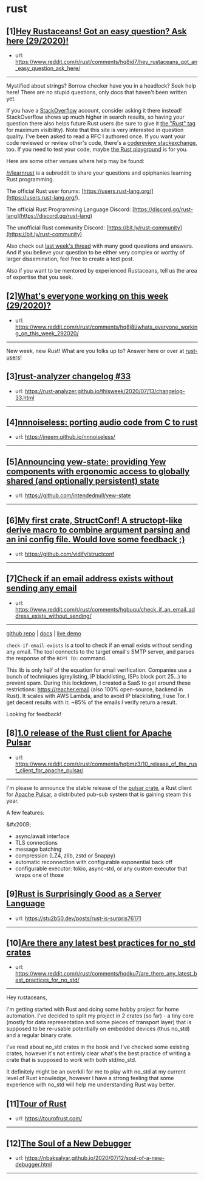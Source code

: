 # rust
## [1][Hey Rustaceans! Got an easy question? Ask here (29/2020)!](https://www.reddit.com/r/rust/comments/hq8id7/hey_rustaceans_got_an_easy_question_ask_here/)
- url: https://www.reddit.com/r/rust/comments/hq8id7/hey_rustaceans_got_an_easy_question_ask_here/
---
Mystified about strings? Borrow checker have you in a headlock? Seek help here! There are no stupid questions, only docs that haven't been written yet.

If you have a [StackOverflow](http://stackoverflow.com/) account, consider asking it there instead! StackOverflow shows up much higher in search results, so having your question there also helps future Rust users (be sure to give it [the "Rust" tag](http://stackoverflow.com/questions/tagged/rust) for maximum visibility). Note that this site is very interested in question quality. I've been asked to read a RFC I authored once. If you want your code reviewed or review other's code, there's a [codereview stackexchange](https://codereview.stackexchange.com/questions/tagged/rust), too. If you need to test your code, maybe [the Rust playground](https://play.rust-lang.org) is for you.

Here are some other venues where help may be found:

[/r/learnrust](https://www.reddit.com/r/learnrust) is a subreddit to share your questions and epiphanies learning Rust programming.

The official Rust user forums: [https://users.rust-lang.org/](https://users.rust-lang.org/).

The official Rust Programming Language Discord: [https://discord.gg/rust-lang](https://discord.gg/rust-lang)

The unofficial Rust community Discord: [https://bit.ly/rust-community](https://bit.ly/rust-community)

Also check out [last week's thread](https://reddit.com/r/rust/comments/hm1pws/hey_rustaceans_got_an_easy_question_ask_here/) with many good questions and answers. And if you believe your question to be either very complex or worthy of larger dissemination, feel free to create a text post.

Also if you want to be mentored by experienced Rustaceans, tell us the area of expertise that you seek.
## [2][What's everyone working on this week (29/2020)?](https://www.reddit.com/r/rust/comments/hq8j8i/whats_everyone_working_on_this_week_292020/)
- url: https://www.reddit.com/r/rust/comments/hq8j8i/whats_everyone_working_on_this_week_292020/
---
New week, new Rust! What are you folks up to? Answer here or over at [rust-users](https://users.rust-lang.org/t/whats-everyone-working-on-this-week-29-2020/45746?u=llogiq)!
## [3][rust-analyzer changelog #33](https://www.reddit.com/r/rust/comments/hqdgli/rustanalyzer_changelog_33/)
- url: https://rust-analyzer.github.io/thisweek/2020/07/13/changelog-33.html
---

## [4][nnnoiseless: porting audio code from C to rust](https://www.reddit.com/r/rust/comments/hq2g8e/nnnoiseless_porting_audio_code_from_c_to_rust/)
- url: https://jneem.github.io/nnnoiseless/
---

## [5][Announcing yew-state: providing Yew components with ergonomic access to globally shared (and optionally persistent) state](https://www.reddit.com/r/rust/comments/hqbzgr/announcing_yewstate_providing_yew_components_with/)
- url: https://github.com/intendednull/yew-state
---

## [6][My first crate, StructConf! A structopt-like derive macro to combine argument parsing and an ini config file. Would love some feedback ;)](https://www.reddit.com/r/rust/comments/hqcetf/my_first_crate_structconf_a_structoptlike_derive/)
- url: https://github.com/vidify/structconf
---

## [7][Check if an email address exists without sending any email](https://www.reddit.com/r/rust/comments/hqbuqu/check_if_an_email_address_exists_without_sending/)
- url: https://www.reddit.com/r/rust/comments/hqbuqu/check_if_an_email_address_exists_without_sending/
---
[github repo](https://github.com/amaurymartiny/check-if-email-exists) | [docs](https://docs.rs/check-if-email-exists/0.8.11/check_if_email_exists/) | [live demo](https://reacher.email)

`check-if-email-exists` is a tool to check if an email exists without sending any email. The tool connects to the target email's SMTP server, and parses the response of the `RCPT TO:` command.

This lib is only half of the equation for email verification. Companies use a bunch of techniques (greylisting, IP blacklisting, ISPs block port 25...) to prevent spam. During this lockdown, I created a SaaS to get around these restrictions: https://reacher.email (also 100% open-source, backend in Rust). It scales with AWS Lambda, and to avoid IP blacklisting, I use Tor. I get decent results with it: ~85% of the emails I verify return a result.

Looking for feedback!
## [8][1.0 release of the Rust client for Apache Pulsar](https://www.reddit.com/r/rust/comments/hqbmz3/10_release_of_the_rust_client_for_apache_pulsar/)
- url: https://www.reddit.com/r/rust/comments/hqbmz3/10_release_of_the_rust_client_for_apache_pulsar/
---
I'm please to announce the stable release of the [pulsar crate](https://crates.io/crates/pulsar), a Rust client for [Apache Pulsar](https://pulsar.apache.org/), a distributed pub-sub system that is gaining steam this year.  


A few features:

&amp;#x200B;

* async/await interface
* TLS connections
* message batching
* compression (LZ4, zlib, zstd or Snappy)
* automatic reconnection with configurable exponential back off
* configurable executor: tokio, async-std, or any custom executor that wraps one of those
## [9][Rust is Surprisingly Good as a Server Language](https://www.reddit.com/r/rust/comments/hpzmeu/rust_is_surprisingly_good_as_a_server_language/)
- url: https://stu2b50.dev/posts/rust-is-surpris76171
---

## [10][Are there any latest best practices for no_std crates](https://www.reddit.com/r/rust/comments/hqdku7/are_there_any_latest_best_practices_for_no_std/)
- url: https://www.reddit.com/r/rust/comments/hqdku7/are_there_any_latest_best_practices_for_no_std/
---
Hey rustaceans,

I'm getting started with Rust and doing some hobby project for home automation. I've decided to split my project in 2 crates (so far) - a tiny core (mostly for data representation and some pieces of transport layer) that is supposed to be re-usable potentially on embedded devices (thus no\_std) and a regular binary crate.

I've read about no\_std crates in the book and I've checked some existing crates, however it's not entirely clear what's the best practice of writing a crate that is supposed to work with both std/no\_std. 

It definitely might be an overkill for me to play with no\_std at my current level of Rust knowledge, however I have a strong feeling that some experience with no\_std will help me understanding Rust way better.
## [11][Tour of Rust](https://www.reddit.com/r/rust/comments/hpt01d/tour_of_rust/)
- url: https://tourofrust.com/
---

## [12][The Soul of a New Debugger](https://www.reddit.com/r/rust/comments/hpy44d/the_soul_of_a_new_debugger/)
- url: https://nbaksalyar.github.io/2020/07/12/soul-of-a-new-debugger.html
---

